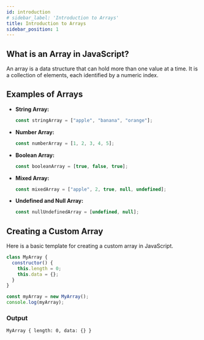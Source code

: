 ```yaml
---
id: introduction
# sidebar_label: 'Introduction to Arrays'
title: Introduction to Arrays
sidebar_position: 1
---
```


<!-- sidebar-label and title works same : both chnage the title of the topic in sidebar 😑 -->

## What is an Array in JavaScript?

An array is a data structure that can hold more than one value at a time. It is a collection of elements, each identified by a numeric index.

## Examples of Arrays

- **String Array:**

  ```javascript
  const stringArray = ["apple", "banana", "orange"];
  ```

- **Number Array:**

  ```javascript
  const numberArray = [1, 2, 3, 4, 5];
  ```

- **Boolean Array:**

  ```javascript
  const booleanArray = [true, false, true];
  ```

- **Mixed Array:**

  ```javascript
  const mixedArray = ["apple", 2, true, null, undefined];
  ```

- **Undefined and Null Array:**
  ```javascript
  const nullUndefinedArray = [undefined, null];
  ```

## Creating a Custom Array

Here is a basic template for creating a custom array in JavaScript.

```javascript
class MyArray {
  constructor() {
    this.length = 0;
    this.data = {};
  }
}

const myArray = new MyArray();
console.log(myArray);
```

### Output

```bash
MyArray { length: 0, data: {} }
```
